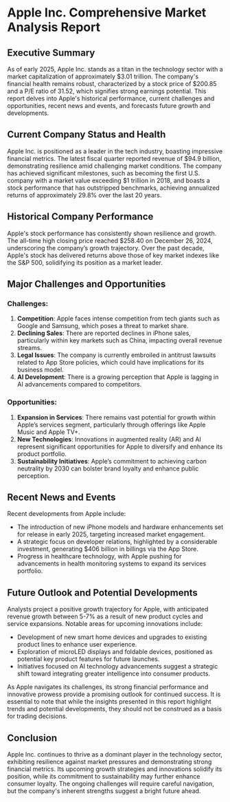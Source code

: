 # Apple Inc. Comprehensive Market Analysis Report

## Executive Summary
As of early 2025, Apple Inc. stands as a titan in the technology sector with a market capitalization of approximately $3.01 trillion. The company's financial health remains robust, characterized by a stock price of $200.85 and a P/E ratio of 31.52, which signifies strong earnings potential. This report delves into Apple's historical performance, current challenges and opportunities, recent news and events, and forecasts future growth and developments.

## Current Company Status and Health
Apple Inc. is positioned as a leader in the tech industry, boasting impressive financial metrics. The latest fiscal quarter reported revenue of $94.9 billion, demonstrating resilience amid challenging market conditions. The company has achieved significant milestones, such as becoming the first U.S. company with a market value exceeding $1 trillion in 2018, and boasts a stock performance that has outstripped benchmarks, achieving annualized returns of approximately 29.8% over the last 20 years.

## Historical Company Performance
Apple's stock performance has consistently shown resilience and growth. The all-time high closing price reached $258.40 on December 26, 2024, underscoring the company’s growth trajectory. Over the past decade, Apple's stock has delivered returns above those of key market indexes like the S&P 500, solidifying its position as a market leader.

## Major Challenges and Opportunities
### Challenges:
1. **Competition**: Apple faces intense competition from tech giants such as Google and Samsung, which poses a threat to market share.
2. **Declining Sales**: There are reported declines in iPhone sales, particularly within key markets such as China, impacting overall revenue streams.
3. **Legal Issues**: The company is currently embroiled in antitrust lawsuits related to App Store policies, which could have implications for its business model.
4. **AI Development**: There is a growing perception that Apple is lagging in AI advancements compared to competitors.

### Opportunities:
1. **Expansion in Services**: There remains vast potential for growth within Apple’s services segment, particularly through offerings like Apple Music and Apple TV+.
2. **New Technologies**: Innovations in augmented reality (AR) and AI represent significant opportunities for Apple to diversify and enhance its product portfolio.
3. **Sustainability Initiatives**: Apple’s commitment to achieving carbon neutrality by 2030 can bolster brand loyalty and enhance public perception.

## Recent News and Events
Recent developments from Apple include:
- The introduction of new iPhone models and hardware enhancements set for release in early 2025, targeting increased market engagement.
- A strategic focus on developer relations, highlighted by a considerable investment, generating $406 billion in billings via the App Store.
- Progress in healthcare technology, with Apple pushing for advancements in health monitoring systems to expand its services portfolio.

## Future Outlook and Potential Developments
Analysts project a positive growth trajectory for Apple, with anticipated revenue growth between 5-7% as a result of new product cycles and service expansions. Notable areas for upcoming innovations include:
- Development of new smart home devices and upgrades to existing product lines to enhance user experience.
- Exploration of microLED displays and foldable devices, positioned as potential key product features for future launches.
- Initiatives focused on AI technology advancements suggest a strategic shift toward integrating greater intelligence into consumer products.

As Apple navigates its challenges, its strong financial performance and innovative prowess provide a promising outlook for continued success. It is essential to note that while the insights presented in this report highlight trends and potential developments, they should not be construed as a basis for trading decisions.

## Conclusion
Apple Inc. continues to thrive as a dominant player in the technology sector, exhibiting resilience against market pressures and demonstrating strong financial metrics. Its upcoming growth strategies and innovations solidify its position, while its commitment to sustainability may further enhance consumer loyalty. The ongoing challenges will require careful navigation, but the company's inherent strengths suggest a bright future ahead.